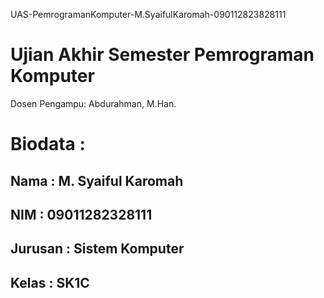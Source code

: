 UAS-PemrogramanKomputer-M.SyaifulKaromah-090112823828111
# Ujian Akhir Semester Pemrograman Komputer
Dosen Pengampu: Abdurahman, M.Han.

# Biodata :
## Nama                  : M. Syaiful Karomah
## NIM                   : 09011282328111
## Jurusan               : Sistem Komputer
## Kelas                 : SK1C